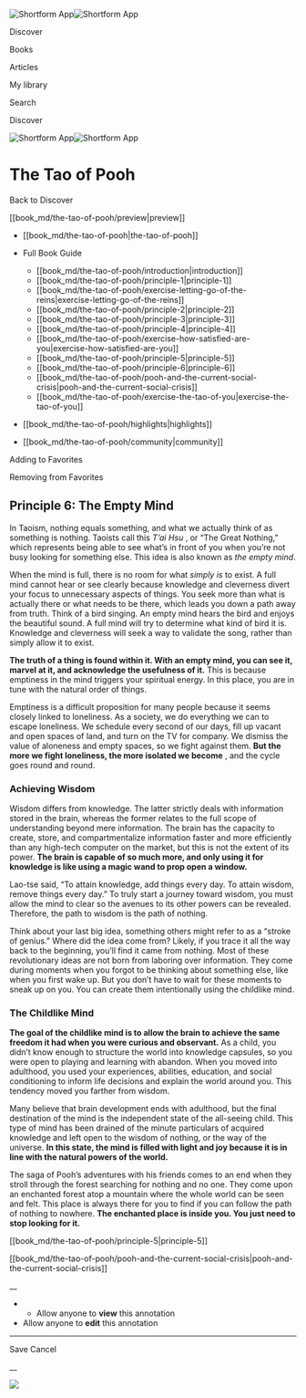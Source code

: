 ![Shortform App](/img/logo.36a2399e.svg)![Shortform App](/img/logo-dark.70c1b072.svg)

Discover

Books

Articles

My library

Search

Discover

![Shortform App](/img/logo.36a2399e.svg)![Shortform App](/img/logo-dark.70c1b072.svg)

# The Tao of Pooh

Back to Discover

[[book_md/the-tao-of-pooh/preview|preview]]

  * [[book_md/the-tao-of-pooh|the-tao-of-pooh]]
  * Full Book Guide

    * [[book_md/the-tao-of-pooh/introduction|introduction]]
    * [[book_md/the-tao-of-pooh/principle-1|principle-1]]
    * [[book_md/the-tao-of-pooh/exercise-letting-go-of-the-reins|exercise-letting-go-of-the-reins]]
    * [[book_md/the-tao-of-pooh/principle-2|principle-2]]
    * [[book_md/the-tao-of-pooh/principle-3|principle-3]]
    * [[book_md/the-tao-of-pooh/principle-4|principle-4]]
    * [[book_md/the-tao-of-pooh/exercise-how-satisfied-are-you|exercise-how-satisfied-are-you]]
    * [[book_md/the-tao-of-pooh/principle-5|principle-5]]
    * [[book_md/the-tao-of-pooh/principle-6|principle-6]]
    * [[book_md/the-tao-of-pooh/pooh-and-the-current-social-crisis|pooh-and-the-current-social-crisis]]
    * [[book_md/the-tao-of-pooh/exercise-the-tao-of-you|exercise-the-tao-of-you]]
  * [[book_md/the-tao-of-pooh/highlights|highlights]]
  * [[book_md/the-tao-of-pooh/community|community]]



Adding to Favorites 

Removing from Favorites 

## Principle 6: The Empty Mind

In Taoism, nothing equals something, and what we actually think of as something is nothing. Taoists call this _T’ai Hsu_ , or “The Great Nothing,” which represents being able to see what’s in front of you when you’re not busy looking for something else. This idea is also known as _the empty mind_.

When the mind is full, there is no room for what _simply is_ to exist. A full mind cannot hear or see clearly because knowledge and cleverness divert your focus to unnecessary aspects of things. You seek more than what is actually there or what needs to be there, which leads you down a path away from truth. Think of a bird singing. An empty mind hears the bird and enjoys the beautiful sound. A full mind will try to determine what kind of bird it is. Knowledge and cleverness will seek a way to validate the song, rather than simply allow it to exist.

**The truth of a thing is found within it. With an empty mind, you can see it, marvel at it, and acknowledge the usefulness of it.** This is because emptiness in the mind triggers your spiritual energy. In this place, you are in tune with the natural order of things.

Emptiness is a difficult proposition for many people because it seems closely linked to loneliness. As a society, we do everything we can to escape loneliness. We schedule every second of our days, fill up vacant and open spaces of land, and turn on the TV for company. We dismiss the value of aloneness and empty spaces, so we fight against them. **But the more we fight loneliness, the more isolated we become** , and the cycle goes round and round.

### Achieving Wisdom

Wisdom differs from knowledge. The latter strictly deals with information stored in the brain, whereas the former relates to the full scope of understanding beyond mere information. The brain has the capacity to create, store, and compartmentalize information faster and more efficiently than any high-tech computer on the market, but this is not the extent of its power. **The brain is capable of so much more, and only using it for knowledge is like using a magic wand to prop open a window.**

Lao-tse said, “To attain knowledge, add things every day. To attain wisdom, remove things every day.” To truly start a journey toward wisdom, you must allow the mind to clear so the avenues to its other powers can be revealed. Therefore, the path to wisdom is the path of nothing.

Think about your last big idea, something others might refer to as a “stroke of genius.” Where did the idea come from? Likely, if you trace it all the way back to the beginning, you’ll find it came from nothing. Most of these revolutionary ideas are not born from laboring over information. They come during moments when you forgot to be thinking about something else, like when you first wake up. But you don’t have to wait for these moments to sneak up on you. You can create them intentionally using the childlike mind.

### The Childlike Mind

**The goal of the childlike mind is to allow the brain to achieve the same freedom it had when you were curious and observant.** As a child, you didn’t know enough to structure the world into knowledge capsules, so you were open to playing and learning with abandon. When you moved into adulthood, you used your experiences, abilities, education, and social conditioning to inform life decisions and explain the world around you. This tendency moved you farther from wisdom.

Many believe that brain development ends with adulthood, but the final destination of the mind is the independent state of the all-seeing child. This type of mind has been drained of the minute particulars of acquired knowledge and left open to the wisdom of nothing, or the way of the universe. **In this state, the mind is filled with light and joy because it is in line with the natural powers of the world.**

The saga of Pooh’s adventures with his friends comes to an end when they stroll through the forest searching for nothing and no one. They come upon an enchanted forest atop a mountain where the whole world can be seen and felt. This place is always there for you to find if you can follow the path of nothing to nowhere. **The enchanted place is inside you. You just need to stop looking for it.**

[[book_md/the-tao-of-pooh/principle-5|principle-5]]

[[book_md/the-tao-of-pooh/pooh-and-the-current-social-crisis|pooh-and-the-current-social-crisis]]

__

  *   * Allow anyone to **view** this annotation
  * Allow anyone to **edit** this annotation



* * *

Save Cancel

__




![](https://bat.bing.com/action/0?ti=56018282&Ver=2&mid=180f7920-28db-439f-ab0f-a2fdef71875f&sid=1711133063fa11eebdec89a8b8ae3bbc&vid=171147a063fa11eea7440fcfeb230d96&vids=0&msclkid=N&pi=0&lg=en-US&sw=800&sh=600&sc=24&nwd=1&tl=Shortform%20%7C%20The%20Tao%20of%20Pooh&p=https%3A%2F%2Fwww.shortform.com%2Fapp%2Fbook%2Fthe-tao-of-pooh%2Fprinciple-6&r=&lt=446&evt=pageLoad&sv=1&rn=640746)
